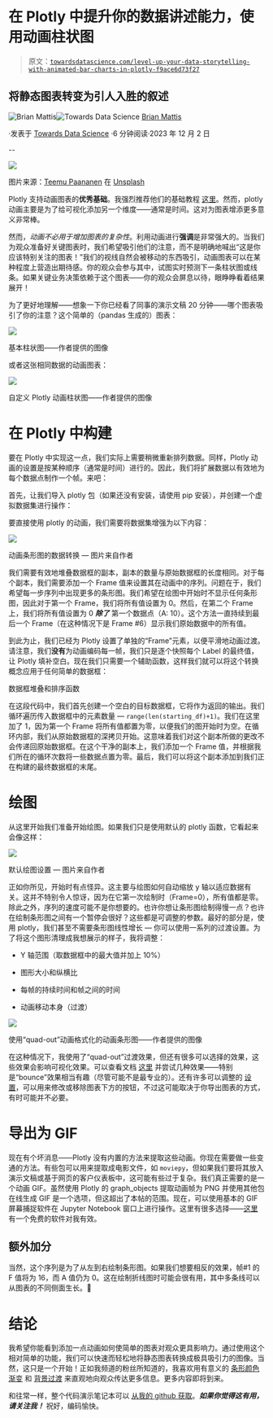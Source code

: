 # 在 Plotly 中提升你的数据讲述能力，使用动画柱状图

> 原文：[`towardsdatascience.com/level-up-your-data-storytelling-with-animated-bar-charts-in-plotly-f9ace6d73f27`](https://towardsdatascience.com/level-up-your-data-storytelling-with-animated-bar-charts-in-plotly-f9ace6d73f27)

## 将静态图表转变为引人入胜的叙述

[](https://brian-mattis.medium.com/?source=post_page-----f9ace6d73f27--------------------------------)![Brian Mattis](https://brian-mattis.medium.com/?source=post_page-----f9ace6d73f27--------------------------------)[](https://towardsdatascience.com/?source=post_page-----f9ace6d73f27--------------------------------)![Towards Data Science](https://towardsdatascience.com/?source=post_page-----f9ace6d73f27--------------------------------) [Brian Mattis](https://brian-mattis.medium.com/?source=post_page-----f9ace6d73f27--------------------------------)

·发表于 [Towards Data Science](https://towardsdatascience.com/?source=post_page-----f9ace6d73f27--------------------------------) ·6 分钟阅读·2023 年 12 月 2 日

--

![](img/4e12d61700b107cf6c44cc6091ebec87.png)

图片来源：[Teemu Paananen](https://unsplash.com/@xteemu?utm_source=medium&utm_medium=referral) 在 [Unsplash](https://unsplash.com/?utm_source=medium&utm_medium=referral)

Plotly 支持动画图表的**优秀基础**。我强烈推荐他们的基础教程 [这里](https://plotly.com/python/animations/)。然而，plotly 动画主要是为了给可视化添加另一个维度——通常是时间。这对为图表增添更多意义非常棒。

然而，*动画不必用于增加图表的复杂性*。利用动画进行**强调**是非常强大的。当我们为观众准备好关键图表时，我们希望吸引他们的注意，而不是明确地喊出“这是你应该特别关注的图表！”我们的视线自然会被移动的东西吸引，动画图表可以在某种程度上营造出期待感。你的观众会参与其中，试图实时预测下一条柱状图或线条。如果关键业务决策依赖于这个图表——你的观众会屏息以待，眼睁睁看着结果展开！

为了更好地理解——想象一下你已经看了同事的演示文稿 20 分钟——哪个图表吸引了你的注意？这个简单的（pandas 生成的）图表：

![](img/9f8ff96c7540f05c923ad44140386e00.png)

基本柱状图——作者提供的图像

或者这张相同数据的动画图表：

![](img/ffbeeee8afa37382e4c7e854e7600139.png)

自定义 Plotly 动画柱状图——作者提供的图像

# 在 Plotly 中构建

要在 Plotly 中实现这一点，我们实际上需要稍微重新排列数据。同样，Plotly 动画的设置是按某种顺序（通常是时间）进行的。因此，我们将扩展数据以有效地为每个数据点制作一个帧。来吧：

首先，让我们导入 plotly 包（如果还没有安装，请使用 pip 安装），并创建一个虚拟数据集进行操作：

要直接使用 plotly 的动画，我们需要将数据集增强为以下内容：

![](img/73e28d4e10301c794f68cd18faf1f64d.png)

动画条形图的数据转换 — 图片来自作者

我们需要有效地堆叠数据框的副本，副本的数量与原始数据框的长度相同。对于每个副本，我们需要添加一个 Frame 值来设置其在动画中的序列。问题在于，我们希望每一步序列中出现更多的条形图。我们希望在绘图中开始时不显示任何条形图，因此对于第一个 Frame，我们将所有值设置为 0。然后，在第二个 Frame 上，我们将所有值设置为 0 ***除了*** 第一个数据点（A: 10）。这个方法一直持续到最后一个 Frame（在这种情况下是 Frame #6）显示我们原始数据中的所有值。

到此为止，我们已经为 Plotly 设置了单独的“Frame”元素，以便平滑地动画过渡。请注意，我们**没有**为动画编码每一帧，我们只是逐个快照每个 Label 的最终值，让 Plotly 填补空白。现在我们只需要一个辅助函数，这样我们就可以将这个转换概念应用于任何简单的数据框：

数据框堆叠和排序函数

在这段代码中，我们首先创建一个空白的目标数据框，它将作为返回的输出。我们循环遍历传入数据框中的元素数量 — `range(len(starting_df)+1)`。我们在这里加了 1，因为第一个 Frame 将所有值都置为零，以便我们的图开始时为空。在循环内部，我们从原始数据框的深拷贝开始。这意味着我们对这个副本所做的更改不会传递回原始数据框。在这个干净的副本上，我们添加一个 Frame 值，并根据我们所在的循环次数将一些数据点置为零。最后，我们可以将这个副本添加到我们正在构建的最终数据框的末尾。

# 绘图

从这里开始我们准备开始绘图。如果我们只是使用默认的 plotly 函数，它看起来会像这样：

![](img/390f7cfac691f0ebb596a05707ad2729.png)

默认绘图设置 — 图片来自作者

正如你所见，开始时有点怪异。这主要与绘图如何自动缩放 y 轴以适应数据有关。这并不特别令人惊讶，因为在它第一次绘制时（Frame=0），所有值都是零。除此之外，序列的速度可能不是你想要的。也许你想让条形图绘制得慢一点？也许在绘制条形图之间有一个暂停会很好？这些都是可调整的参数。最好的部分是，使用 plotly，我们甚至不需要条形图线性增长 — 你可以使用一系列的过渡设置。为了将这个图形清理成我想展示的样子，我将调整：

+   Y 轴范围（取数据框中的最大值并加上 10%）

+   图形大小和纵横比

+   每帧的持续时间和帧之间的时间

+   动画移动本身（过渡）

![](img/b5aaa768847c84bedf9fe3ceb36050b4.png)

使用“quad-out”动画格式化的动画条形图——作者提供的图像

在这种情况下，我使用了“quad-out”过渡效果，但还有很多可以选择的效果，这些效果会影响可视化效果。可以查看文档 [这里](https://plotly.com/python/reference/layout/sliders/#layout-sliders-items-slider-transition-easing) 并尝试几种效果——特别是“bounce”效果相当有趣（尽管可能不是最专业的）。还有许多可以调整的 [设置](https://plotly.com/python/reference/layout/sliders/)，可以用来修改或移除图表下方的按钮，不过这可能取决于你导出图表的方式，有时可能并不必要。

# 导出为 GIF

现在有个坏消息——Plotly 没有内置的方法来提取这些动画。你现在需要做一些变通的方法。有些包可以用来提取成电影文件，如 `moviepy`，但如果我们要将其放入演示文稿或基于网页的客户仪表板中，这可能有些过于复杂。我们真正需要的是一个动画 GIF。虽然使用 Plotly 的 graph_objects 提取动画帧为 PNG 并使用其他包在线生成 GIF 是一个选项，但这超出了本帖的范围。现在，可以使用基本的 GIF 屏幕捕捉软件在 Jupyter Notebook 窗口上进行操作。这里有很多选择——[这里](https://www.screentogif.com/) 有一个免费的软件对我有效。

## 额外加分

当然，这个序列是为了从左到右绘制条形图。如果我们想要相反的效果，帧#1 的 F 值将为 16，而 A 值仍为 0。这在绘制折线图时可能会很有用，其中多条线可以从图表的不同侧面生长。🤯

# 结论

我希望你能看到添加一点动画如何使简单的图表对观众更具影响力。通过使用这个相对简单的功能，我们可以快速而轻松地将静态图表转换成极具吸引力的图像。当然，这只是一个开始！正如我频道的粉丝所知道的，我喜欢用有意义的 [条形颜色渐变](https://medium.com/towards-data-science/beautiful-bars-scaled-gradient-fill-on-bar-plots-e4da4cdae033) 和 [背景过渡](https://medium.com/towards-data-science/custom-matplotlib-colormaps-for-danger-zone-plots-62310983eb67) 来直观地向观众传达更多信息。更多内容即将到来。

和往常一样，整个代码演示笔记本可以 [从我的 github 获取](https://github.com/bamattis/Blog/tree/main/Plotly_animation)。***如果你觉得这有用，请关注我！*** 祝好，编码愉快。
